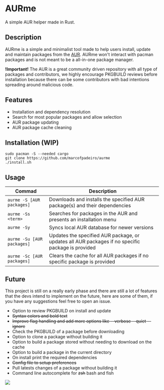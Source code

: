 # AURme

A simple AUR helper made in Rust.

## Description

AURme is a simple and minimalist tool made to help users install, update and maintain packages from the [AUR](https://aur.archlinux.org). AURme won't interact with pacman packages and is not meant to be a all-in-one package manager.

**!Important!**
The AUR is a great community driven repository with all type of packages and contributors, we highly encourage PKGBUILD reviews before installation because there can be some contributors with bad intentions spreading around malicious code.

## Features

- Installation and dependency resolution
- Search for most popular packages and allow selection
- AUR package updating
- AUR package cache cleaning

## Installation (WIP)

```
sudo pacman -S --needed cargo
git clone https://github.com/marcofpadeiro/aurme
./install.sh
```

## Usage

| Commad                     | Description                                                                                       |
| -------------------------- | ------------------------------------------------------------------------------------------------- |
| `aurme -S [AUR packages]`  | Downloads and installs the specified AUR package(s) and their dependencies                        |
| `aurme -Ss <term>`         | Searches for packages in the AUR and presents an installation menu                                |
| `aurme -Sy`                | Syncs local AUR database for newer versions                                                       |
| `aurme -Su [AUR packages]` | Updates the specified AUR package, or updates all AUR packages if no specific package is provided |
| `aurme -Sc [AUR packages]` | Clears the cache for all AUR packages if no specific package is provided                          |

## Future

This project is still on a really early phase and there are still a lot of features that the devs intend to implement on the future, here are some of them, if you have any suggestions feel free to open an issue.

- Option to review PKGBUILD on install and update
- ~~Syntax colors and bold text~~
- ~~Improve flag handling and add more options like --verbose --quiet --ignore~~
- Check the PKGBUILD of a package before downloading
- Option to clone a package without building it
- Option to build a package stored without needing to download on the cache
- Option to build a package in the current directory
- On install print the required dependencies
- ~~Config file to setup preferences~~
- Pull latests changes of a package without building it
- Command line autocomplete for ~~zsh~~ bash and fish

![](https://media.tenor.com/Hw0aKasI6B4AAAAC/fast-blazing-fast.gif)
